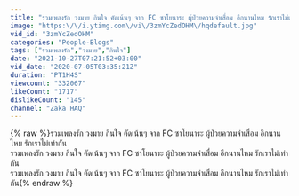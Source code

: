 ```yaml
---
title: "รวมเพลงรัก วงมาย กินใจ คัดเน้นๆ จาก FC ซาโยนาระ ผู้ป่วยความจำเสื่อม อีกนานไหม รักเราไม่เท่ากัน"
image: "https:\/\/i.ytimg.com\/vi\/3zmYcZedOHM\/hqdefault.jpg"
vid_id: "3zmYcZedOHM"
categories: "People-Blogs"
tags: ["รวมเพลงรัก","วงมาย","กินใจ"]
date: "2021-10-27T07:21:52+03:00"
vid_date: "2020-07-05T03:35:21Z"
duration: "PT1H4S"
viewcount: "332067"
likeCount: "1717"
dislikeCount: "145"
channel: "Zaka HAQ"
---
```

{% raw %}รวมเพลงรัก วงมาย กินใจ คัดเน้นๆ จาก FC ซาโยนาระ ผู้ป่วยความจำเสื่อม อีกนานไหม รักเราไม่เท่ากัน<br />รวมเพลงรัก วงมาย กินใจ คัดเน้นๆ จาก FC ซาโยนาระ ผู้ป่วยความจำเสื่อม อีกนานไหม รักเราไม่เท่ากัน<br />รวมเพลงรัก วงมาย กินใจ คัดเน้นๆ จาก FC ซาโยนาระ ผู้ป่วยความจำเสื่อม อีกนานไหม รักเราไม่เท่ากัน{% endraw %}
